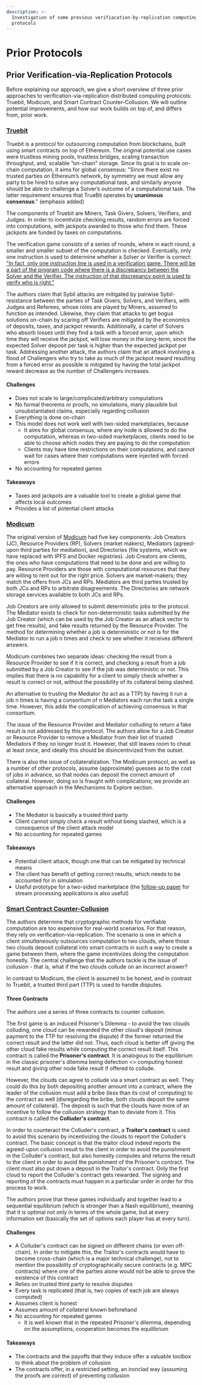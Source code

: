 ```yaml
---
description: >-
  Investigation of some previous verifiacation-by-replication computing
  protocols
---
```


# Prior Protocols

## Prior Verification-via-Replication Protocols

Before explaining our approach, we give a short overview of three prior approaches to verification-via-replication distributed computing protocols: Truebit, Modicum, and Smart Contract Counter-Collusion. We will outline potential improvements, and how our work builds on top of, and differs from, prior work.

### [Truebit](https://arxiv.org/pdf/1908.04756.pdf)

Truebit is a protocol for outsourcing computation from blockchains, built using smart contracts on top of Ethereum. The original potential use cases were trustless mining pools, trustless bridges, scaling transaction throughput, and, scalable “on-chain” storage. Since its goal is to scale on-chain computation, it aims for global consensus: "Since there exist no trusted parties on Ethereum’s network, by symmetry we must allow any party to be hired to solve any computational task, and similarly anyone should be able to challenge a Solver’s outcome of a computational task. The latter requirement ensures that TrueBit operates by **unanimous consensus**." (emphasis added)

The components of Truebit are Miners, Task Givers, Solvers, Verifiers, and Judges. In order to incentivize checking results, random errors are forced into computations, with jackpots awarded to those who find them. These jackpots are funded by taxes on computations.

The verification game consists of a series of rounds, where in each round, a smaller and smaller subset of the computation is checked. Eventually, only one instruction is used to determine whether a Solver or Verifier is correct: ["In fact, only one instruction line is used in a verification game. There will be a part of the program code where there is a discrepancy between the Solver and the Verifier. The instruction of that discrepancy point is used to verify who is right."](https://truebit.io/guide/truebit-structure/)

The authors claim that Sybil attacks are mitigated by pairwise Sybil-resistance between the parties of Task Givers, Solvers, and Verifiers, with Judges and Referees, whose roles are played by Miners, assumed to function as intended. Likewise, they claim that attacks to get bogus solutions on-chain by scaring off Verifiers are mitigated by the economics of deposits, taxes, and jackpot rewards. Additionally, a cartel of Solvers who absorb losses until they find a task with a forced error, upon which time they will receive the jackpot, will lose money in the long-term, since the expected Solver deposit per task is higher than the expected jackpot per task. Addressing another attack, the authors claim that an attack involving a flood of Challengers who try to take as much of the jackpot reward resulting from a forced error as possible is mitigated by having the total jackpot reward decrease as the number of Challengers increases.

#### Challenges

* Does not scale to large/complicated/arbitrary computations
* No formal theorems or proofs, no simulations, many plausible but unsubstantiated claims, especially regarding collusion
* Everything is done on-chain
* This model does not work well with two-sided marketplaces, because
  * It aims for global consensus, where any node is allowed to do the computation, whereas in two-sided marketplaces, clients need to be able to choose which nodes they are paying to do the computation
  * Clients may have time restrictions on their computations, and cannot wait for cases where their computations were injected with forced errors
* No accounting for repeated games

#### Takeaways

* Taxes and jackpots are a valuable tool to create a global game that affects local outcomes
* Provides a list of potential client attacks

### [Modicum](https://www.researchgate.net/profile/Aron-Laszka/publication/341640091\_Mechanisms\_for\_Outsourcing\_Computation\_via\_a\_Decentralized\_Market/links/5f14736b299bf1e548c3712a/Mechanisms-for-Outsourcing-Computation-via-a-Decentralized-Market.pdf)

The original version of [Modicum](https://www.researchgate.net/profile/Aron-Laszka/publication/341640091\_Mechanisms\_for\_Outsourcing\_Computation\_via\_a\_Decentralized\_Market/links/5f14736b299bf1e548c3712a/Mechanisms-for-Outsourcing-Computation-via-a-Decentralized-Market.pdf) had five key components: Job Creators (JC), Resource Providers (RP), Solvers (market makers), Mediators (agreed-upon third parties for mediation), and Directories (file systems, which we have replaced with IPFS and Docker registries). Job Creators are clients, the ones who have computations that need to be done and are willing to pay. Resource Providers are those with computational resources that they are willing to rent out for the right price. Solvers are market-makers; they match the offers from JCs and RPs. Mediators are third parties trusted by both JCs and RPs to arbitrate disagreements. The Directories are network storage services available to both JCs and RPs.

Job Creators are only allowed to submit deterministic jobs to the protocol. The Mediator exists to check for non-deterministic tasks submitted by the Job Creator (which can be used by the Job Creator as an attack vector to get free results), and fake results returned by the Resource Provider. The method for determining whether a job is deterministic or not is for the Mediator to run a job n times and check to see whether it receives different answers.

Modicum combines two separate ideas: checking the result from a Resource Provider to see if it is correct, and checking a result from a job submitted by a Job Creator to see if the job was deterministic or not. This implies that there is no capability for a client to simply check whether a result is correct or not, without the possibility of its collateral being slashed.

An alternative to trusting the Mediator (to act as a TTP) by having it run a job n times is having a consortium of n Mediators each run the task a single time. However, this adds the complication of achieving consensus in that consortium.

The issue of the Resource Provider and Mediator colluding to return a fake result is not addressed by this protocol. The authors allow for a Job Creator or Resource Provider to remove a Mediator from their list of trusted Mediators if they no longer trust it. However, that still leaves room to cheat at least once, and ideally this should be disincentivized from the outset.

There is also the issue of collateralization. The Modicum protocol, as well as a number of other protocols, assume (approximate) guesses as to the cost of jobs in advance, so that nodes can deposit the correct amount of collateral. However, doing so is fraught with complications; we provide an alternative approach in the Mechanisms to Explore section.

#### Challenges

* The Mediator is basically a trusted third party
* Client cannot simply check a result without being slashed, which is a consequence of the client attack model
* No accounting for repeated games

#### Takeaways

* Potential client attack, though one that can be mitigated by technical means
* The client has benefit of getting correct results, which needs to be accounted for in simulation
* Useful prototype for a two-sided marketplace (the [follow-up paper](https://par.nsf.gov/servlets/purl/10355144) for stream processing applications is also useful)

### [Smart Contract Counter-Collusion](https://arxiv.org/pdf/1708.01171.pdf)

The authors determine that cryptographic methods for verifiable computation are too expensive for real-world scenarios. For that reason, they rely on verification-via-replication. The scenario is one in which a client _simultaneously_ outsources computation to two clouds, where those two clouds deposit collateral into smart contracts in such a way to create a game between them, where the game incentivizes doing the computation honestly. The central challenge that the authors tackle is the issue of collusion - that is, what if the two clouds collude on an incorrect answer?

In contrast to Modicum, the client is assumed to be honest, and in contrast to Truebit, a trusted third part (TTP) is used to handle disputes.

#### Three Contracts

The authors use a series of three contracts to counter collusion.

The first game is an induced Prisoner's Dilemma - to avoid the two clouds colluding, one cloud can be rewarded the other cloud's deposit (minus payment to the TTP for resolving the dispute) if the former returned the correct result and the latter did not. Thus, each cloud is better off giving the other cloud fake results while computing the correct result itself. This contract is called the **Prisoner's contract**. It is analogous to the equilibrium in the classic prisoner's dilemma being defection <> computing honest result and giving other node fake result if offered to collude.

However, the clouds can agree to collude via a smart contract as well. They could do this by both depositing another amount into a contract, where the leader of the collusion must add a bribe (less than its cost of computing) to the contract as well (disregarding the bribe, both clouds deposit the same amount of collateral). The deposit is such that the clouds have more of an incentive to follow the collusion strategy than to deviate from it. This contract is called the **Colluder's contract**.

In order to counteract the Colluder's contract, a **Traitor's contract** is used to avoid this scenario by incentivizing the clouds to report the Colluder's contract. The basic concept is that the traitor cloud indeed reports the agreed-upon collusion result to the client in order to avoid the punishment in the Colluder's contract, but also honestly computes and returns the result to the client in order to avoid the punishment of the Prisoner's contract. The client must also put down a deposit in the Traitor's contract. Only the first cloud to report the Colluder's contract gets rewarded. The signing and reporting of the contracts must happen in a particular order in order for this process to work.

The authors prove that these games individually and together lead to a sequential equilibrium (which is stronger than a Nash equilibrium), meaning that it is optimal not only in terms of the whole game, but at every information set (basically the set of options each player has at every turn).

#### Challenges

* A Colluder's contract can be signed on different chains (or even off-chain). In order to mitigate this, the Traitor's contracts would have to become cross-chain (which is a major technical challenge), not to mention the possibility of cryptographically secure contracts (e.g. MPC contracts) where one of the parties alone would not be able to prove the existence of this contract
* Relies on trusted third party to resolve disputes
* Every task is replicated (that is, two copies of each job are always computed)
* Assumes client is honest
* Assumes amount of collateral known beforehand
* No accounting for repeated games
  * It is well known that in the repeated Prisoner's dilemma, depending on the assumptions, cooperation becomes the equilibrium

#### Takeaways

* The contracts and the payoffs that they induce offer a valuable toolbox to think about the problem of collusion
* The contracts offer, in a restricted setting, an ironclad way (assuming the proofs are correct) of preventing collusion
